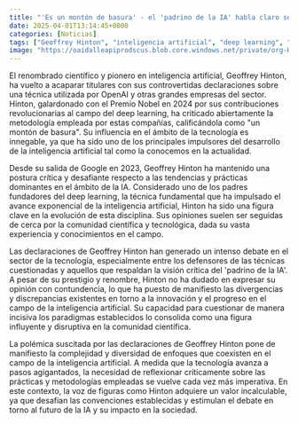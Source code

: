 ```yaml
---
title: "'Es un montón de basura' - el 'padrino de la IA' habla claro sobre una técnica que están usando OpenAI y otras grandes del sector"
date: 2025-04-01T13:14:45+0000
categories: [Noticias]
tags: ["Geoffrey Hinton", "inteligencia artificial", "deep learning", "tecnología", "IA", "innovación", "comunidad científica."]
image: "https://oaidalleapiprodscus.blob.core.windows.net/private/org-HKmKxpuNw3Y88lm4EBrIPq0n/user-ZwiCXOggLL8ZNNKE2g7rXFmV/img-cGg9rGWmjGPNf8VjzRqWEMNG.png?st=2025-04-01T12%3A14%3A45Z&se=2025-04-01T14%3A14%3A45Z&sp=r&sv=2024-08-04&sr=b&rscd=inline&rsct=image/png&skoid=d505667d-d6c1-4a0a-bac7-5c84a87759f8&sktid=a48cca56-e6da-484e-a814-9c849652bcb3&skt=2025-04-01T00%3A51%3A27Z&ske=2025-04-02T00%3A51%3A27Z&sks=b&skv=2024-08-04&sig=y8vCfpwIugstW5C/ZV/Qkyg7XC4po/cI2n7zCGfCV4o%3D"
---
```


El renombrado científico y pionero en inteligencia artificial, Geoffrey Hinton, ha vuelto a acaparar titulares con sus controvertidas declaraciones sobre una técnica utilizada por OpenAI y otras grandes empresas del sector. Hinton, galardonado con el Premio Nobel en 2024 por sus contribuciones revolucionarias al campo del deep learning, ha criticado abiertamente la metodología empleada por estas compañías, calificándola como "un montón de basura". Su influencia en el ámbito de la tecnología es innegable, ya que ha sido uno de los principales impulsores del desarrollo de la inteligencia artificial tal como la conocemos en la actualidad.

Desde su salida de Google en 2023, Geoffrey Hinton ha mantenido una postura crítica y desafiante respecto a las tendencias y prácticas dominantes en el ámbito de la IA. Considerado uno de los padres fundadores del deep learning, la técnica fundamental que ha impulsado el avance exponencial de la inteligencia artificial, Hinton ha sido una figura clave en la evolución de esta disciplina. Sus opiniones suelen ser seguidas de cerca por la comunidad científica y tecnológica, dada su vasta experiencia y conocimientos en el campo.

Las declaraciones de Geoffrey Hinton han generado un intenso debate en el sector de la tecnología, especialmente entre los defensores de las técnicas cuestionadas y aquellos que respaldan la visión crítica del 'padrino de la IA'. A pesar de su prestigio y renombre, Hinton no ha dudado en expresar su opinión con contundencia, lo que ha puesto de manifiesto las divergencias y discrepancias existentes en torno a la innovación y el progreso en el campo de la inteligencia artificial. Su capacidad para cuestionar de manera incisiva los paradigmas establecidos lo consolida como una figura influyente y disruptiva en la comunidad científica.

La polémica suscitada por las declaraciones de Geoffrey Hinton pone de manifiesto la complejidad y diversidad de enfoques que coexisten en el campo de la inteligencia artificial. A medida que la tecnología avanza a pasos agigantados, la necesidad de reflexionar críticamente sobre las prácticas y metodologías empleadas se vuelve cada vez más imperativa. En este contexto, la voz de figuras como Hinton adquiere un valor incalculable, ya que desafían las convenciones establecidas y estimulan el debate en torno al futuro de la IA y su impacto en la sociedad.
    